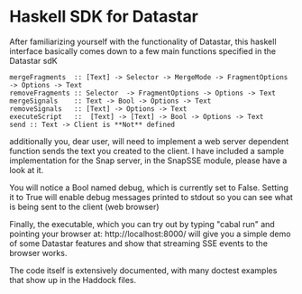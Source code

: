 # Haskell SDK for Datastar

After familiarizing yourself with the functionality of Datastar, this
haskell interface basically comes down to a few main functions
specified in the Datastar sdK

    mergeFragments  :: [Text] -> Selector -> MergeMode -> FragmentOptions -> Options -> Text
    removeFragments :: Selector  -> FragmentOptions -> Options -> Text
    mergeSignals    :: Text -> Bool -> Options -> Text
    removeSignals   :: [Text] -> Options -> Text
    executeScript   ::  [Text] -> [Text] -> Bool -> Options -> Text
    send :: Text -> Client is **Not** defined

additionally you, dear user, will need to implement a web server
dependent function sends the text you created to the client. I have
included a sample implementation for the Snap server, in the SnapSSE
module, please have a look at it.

You will notice a Bool named debug, which is currently set to False.
Setting it to True will enable debug messages printed to stdout so
you can see what is being sent to the client (web browser)

Finally, the executable, which you can try out by typing "cabal run"
and pointing your browser at:
  http://localhost:8000/
will give you a simple demo of some Datastar features and show that
streaming SSE events to the browser works. 

The code itself is extensively documented, with many doctest examples
that show up in the Haddock files.  
